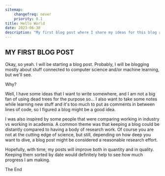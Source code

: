 ```yaml
---
sitemap:
    changefreq: never
    priority: 0.1
title: Hello World
date: 2023-06-30
description: "My first blog post where I share my ideas for this blog and my motivation for starting it."
---
```


## MY FIRST BLOG POST

Okay, so yeah. I will be starting a blog post. Probably, I will be blogging mostly
about stuff connected to computer science and/or machine learning, but we'll see.

Why?

Well, I have some ideas that I want to write somewhere, and I am not a big fan
of using dead trees for the purpose so... I also want to take some notes while
learning new stuff and it's too much to put as comments in between lines of code,
so I figured a blog might be a good idea.

I was also inspired by some people that were comparing working in industry vs
working in academia. A common theme was that keeping a blog could be distantly
compared to having a body of research work. Of course you are not at the cutting
edge of science, but still, depending on how deep you want to dive, a blog post
might be considered a reasonable research effort.

Hopefully, with time, my posts will improve both in quantity and in quality.
Keeping them sorted by date would definitely help to see how much progress I am
making.

The End